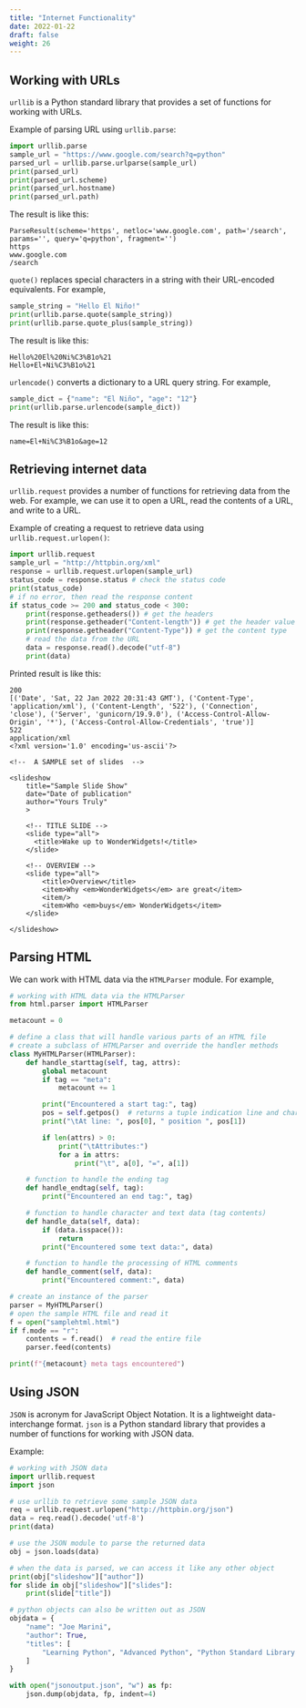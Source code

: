 ```yaml
---
title: "Internet Functionality"
date: 2022-01-22
draft: false
weight: 26
---
```


## Working with URLs

`urllib` is a Python standard library that provides a set of functions for working with URLs.

Example of parsing URL using `urllib.parse`:

```python
import urllib.parse
sample_url = "https://www.google.com/search?q=python"
parsed_url = urllib.parse.urlparse(sample_url)
print(parsed_url)
print(parsed_url.scheme)
print(parsed_url.hostname)
print(parsed_url.path)
```

The result is like this:

```
ParseResult(scheme='https', netloc='www.google.com', path='/search', params='', query='q=python', fragment='')
https
www.google.com
/search
```

`quote()` replaces special characters in a string with their URL-encoded equivalents. For example,

```python
sample_string = "Hello El Niño!"
print(urllib.parse.quote(sample_string))
print(urllib.parse.quote_plus(sample_string))
```

The result is like this:

```
Hello%20El%20Ni%C3%B1o%21
Hello+El+Ni%C3%B1o%21
```

`urlencode()` converts a dictionary to a URL query string. For example,

```python
sample_dict = {"name": "El Niño", "age": "12"}
print(urllib.parse.urlencode(sample_dict))
```

The result is like this:

```
name=El+Ni%C3%B1o&age=12
```

## Retrieving internet data

`urllib.request` provides a number of functions for retrieving data from the web. For example, we can use it to open a URL, read the contents of a URL, and write to a URL.

Example of creating a request to retrieve data using `urllib.request.urlopen()`:

```python
import urllib.request
sample_url = "http://httpbin.org/xml"
response = urllib.request.urlopen(sample_url)
status_code = response.status # check the status code
print(status_code)
# if no error, then read the response content
if status_code >= 200 and status_code < 300:
    print(response.getheaders()) # get the headers
    print(response.getheader("Content-length")) # get the header value
    print(response.getheader("Content-Type")) # get the content type
    # read the data from the URL
    data = response.read().decode("utf-8")
    print(data)
```

Printed result is like this:

```
200
[('Date', 'Sat, 22 Jan 2022 20:31:43 GMT'), ('Content-Type', 'application/xml'), ('Content-Length', '522'), ('Connection', 'close'), ('Server', 'gunicorn/19.9.0'), ('Access-Control-Allow-Origin', '*'), ('Access-Control-Allow-Credentials', 'true')]
522
application/xml
<?xml version='1.0' encoding='us-ascii'?>

<!--  A SAMPLE set of slides  -->

<slideshow
    title="Sample Slide Show"
    date="Date of publication"
    author="Yours Truly"
    >

    <!-- TITLE SLIDE -->
    <slide type="all">
      <title>Wake up to WonderWidgets!</title>
    </slide>

    <!-- OVERVIEW -->
    <slide type="all">
        <title>Overview</title>
        <item>Why <em>WonderWidgets</em> are great</item>
        <item/>
        <item>Who <em>buys</em> WonderWidgets</item>
    </slide>

</slideshow>
```

## Parsing HTML

We can work with HTML data via the `HTMLParser` module. For example,

```python
# working with HTML data via the HTMLParser
from html.parser import HTMLParser

metacount = 0

# define a class that will handle various parts of an HTML file
# create a subclass of HTMLParser and override the handler methods
class MyHTMLParser(HTMLParser):
    def handle_starttag(self, tag, attrs):
        global metacount
        if tag == "meta":
            metacount += 1

        print("Encountered a start tag:", tag)
        pos = self.getpos()  # returns a tuple indication line and character
        print("\tAt line: ", pos[0], " position ", pos[1])

        if len(attrs) > 0:
            print("\tAttributes:")
            for a in attrs:
                print("\t", a[0], "=", a[1])

    # function to handle the ending tag
    def handle_endtag(self, tag):
        print("Encountered an end tag:", tag)

    # function to handle character and text data (tag contents)
    def handle_data(self, data):
        if (data.isspace()):
            return
        print("Encountered some text data:", data)

    # function to handle the processing of HTML comments
    def handle_comment(self, data):
        print("Encountered comment:", data)

# create an instance of the parser
parser = MyHTMLParser()
# open the sample HTML file and read it
f = open("samplehtml.html")
if f.mode == "r":
    contents = f.read()  # read the entire file
    parser.feed(contents)

print(f"{metacount} meta tags encountered")
```

## Using JSON

`JSON` is acronym for JavaScript Object Notation. It is a lightweight data-interchange format. `json` is a Python standard library that provides a number of functions for working with JSON data.

Example:

```python
# working with JSON data
import urllib.request
import json

# use urllib to retrieve some sample JSON data
req = urllib.request.urlopen("http://httpbin.org/json")
data = req.read().decode('utf-8')
print(data)

# use the JSON module to parse the returned data
obj = json.loads(data)

# when the data is parsed, we can access it like any other object
print(obj["slideshow"]["author"])
for slide in obj["slideshow"]["slides"]:
    print(slide["title"])

# python objects can also be written out as JSON
objdata = {
    "name": "Joe Marini",
    "author": True,
    "titles": [
        "Learning Python", "Advanced Python", "Python Standard Library Essential Training"
    ]
}

with open("jsonoutput.json", "w") as fp:
    json.dump(objdata, fp, indent=4)
```